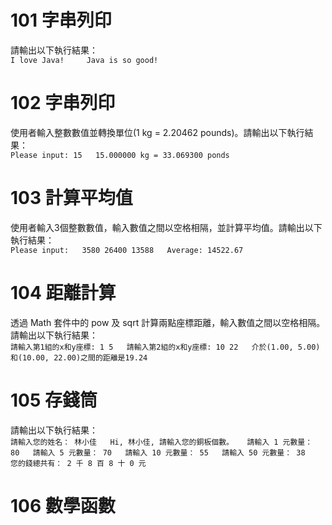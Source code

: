# 101 字串列印
請輸出以下執行結果：<br />
`I love Java!    
Java is so good!`<br />

# 102 字串列印
使用者輸入整數數值並轉換單位(1 kg = 2.20462 pounds)。請輸出以下執行結果：<br />
`Please input: 15  
15.000000 kg = 33.069300 ponds`<br />

# 103 計算平均值
使用者輸入3個整數數值，輸入數值之間以空格相隔，並計算平均值。請輸出以下執行結果：<br />
`Please input:  
3580 26400 13588  
Average: 14522.67`<br />

# 104 距離計算
透過 Math 套件中的 pow 及 sqrt 計算兩點座標距離，輸入數值之間以空格相隔。請輸出以下執行結果：<br />
`請輸入第1組的x和y座標: 1 5  
請輸入第2組的x和y座標: 10 22  
介於(1.00, 5.00)和(10.00, 22.00)之間的距離是19.24`<br />

# 105 存錢筒
請輸出以下執行結果：<br />
`請輸入您的姓名： 林小佳  
Hi, 林小佳, 請輸入您的銅板個數。  
請輸入 1 元數量： 80  
請輸入 5 元數量： 70  
請輸入 10 元數量： 55  
請輸入 50 元數量： 38  
您的錢總共有： 2 千 8 百 8 十 0 元`<br />

# 106 數學函數
